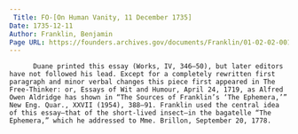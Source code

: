 ```yaml
---
 Title: FO-[On Human Vanity, 11 December 1735]
Date: 1735-12-11
Author: Franklin, Benjamin
Page URL: https://founders.archives.gov/documents/Franklin/01-02-02-0016
---
```


          Duane printed this essay (Works, IV, 346–50), but later editors have not followed his lead. Except for a completely rewritten first paragraph and minor verbal changes this piece first appeared in The Free-Thinker: or, Essays of Wit and Humour, April 24, 1719, as Alfred Owen Aldridge has shown in “The Sources of Franklin’s ‘The Ephemera,’” New Eng. Quar., XXVII (1954), 388–91. Franklin used the central idea of this essay—that of the short-lived insect—in the bagatelle “The Ephemera,” which he addressed to Mme. Brillon, September 20, 1778.
        
